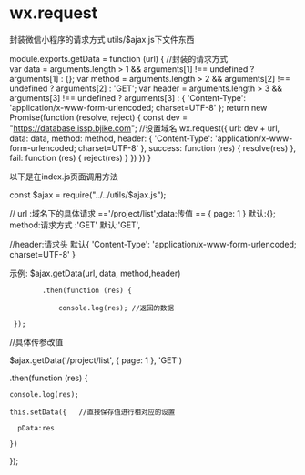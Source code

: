 # wx.request
封装微信小程序的请求方式
utils/$ajax.js下文件东西

module.exports.getData = function (url) {   //封装的请求方式   
  var data = arguments.length > 1 && arguments[1] !== undefined ? arguments[1] : {};
  var method = arguments.length > 2 && arguments[2] !== undefined ? arguments[2] : 'GET';
  var header = arguments.length > 3 && arguments[3] !== undefined ? arguments[3] : { 'Content-Type': 'application/x-www-form-urlencoded; charset=UTF-8' };
  return new Promise(function (resolve, reject) {
    const dev = "https://database.issp.bjike.com";  //设置域名
    wx.request({
      url: dev + url,
      data: data,
      method: method,
      header: { 'Content-Type': 'application/x-www-form-urlencoded; charset=UTF-8' },
      success: function (res) {
        resolve(res)
      },
      fail: function (res) {
        reject(res)
      }
    })
  })
}


以下是在index.js页面调用方法

const $ajax = require("../../utils/$ajax.js");

 // url :域名下的具体请求  =='/project/list';data:传值  == { page: 1 } 默认:{}; method:请求方式 :'GET' 默认:'GET',
 
 //header:请求头  默认{ 'Content-Type': 'application/x-www-form-urlencoded; charset=UTF-8' }
 
示例:
$ajax.getData(url, data, method,header)  

            .then(function (res) {
            
                console.log(res); //返回的数据
                
     });
     
//具体传参改值

$ajax.getData('/project/list', { page: 1 }, 'GET')  

  .then(function (res) {
  
    console.log(res);
    
    this.setData({   //直接保存值进行相对应的设置
    
      pData:res
      
    })
    
  });
